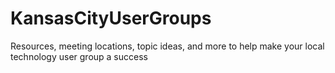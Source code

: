 # KansasCityUserGroups
Resources, meeting locations, topic ideas, and more to help make your local technology user group a success
